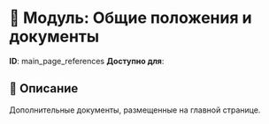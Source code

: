 # 📘 Модуль: Общие положения и документы
**ID**: main_page_references
**Доступно для**: 

## 📝 Описание
Дополнительные документы, размещенные на главной странице.
